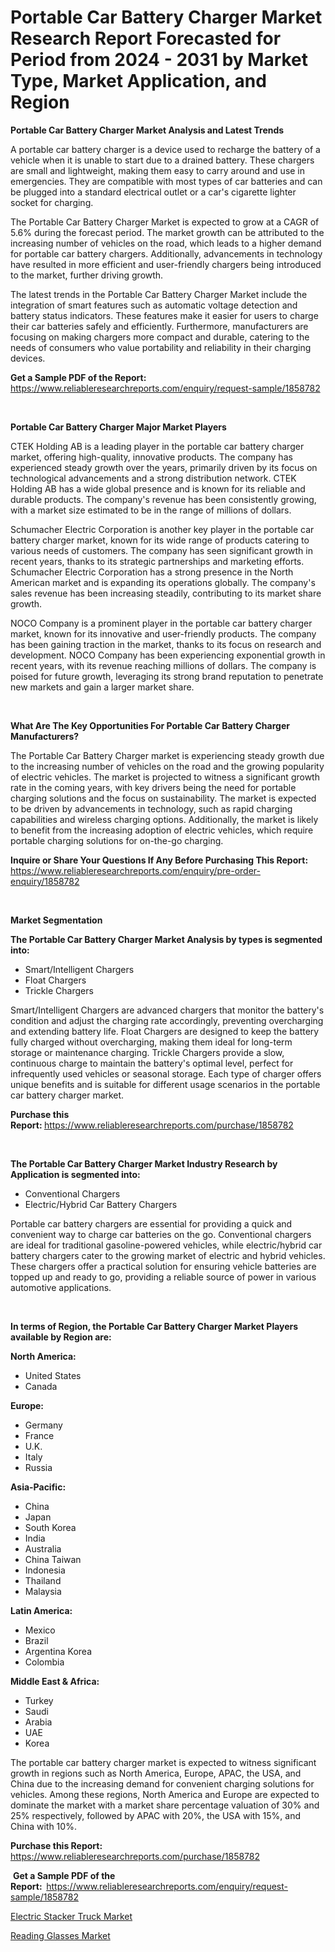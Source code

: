 <p><h1>Portable Car Battery Charger Market Research Report Forecasted for Period from 2024 -  2031 by Market Type, Market Application, and Region</h1></p><p><strong>Portable Car Battery Charger Market Analysis and Latest Trends</strong></p>
<p><p>A portable car battery charger is a device used to recharge the battery of a vehicle when it is unable to start due to a drained battery. These chargers are small and lightweight, making them easy to carry around and use in emergencies. They are compatible with most types of car batteries and can be plugged into a standard electrical outlet or a car's cigarette lighter socket for charging.</p><p>The Portable Car Battery Charger Market is expected to grow at a CAGR of 5.6% during the forecast period. The market growth can be attributed to the increasing number of vehicles on the road, which leads to a higher demand for portable car battery chargers. Additionally, advancements in technology have resulted in more efficient and user-friendly chargers being introduced to the market, further driving growth.</p><p>The latest trends in the Portable Car Battery Charger Market include the integration of smart features such as automatic voltage detection and battery status indicators. These features make it easier for users to charge their car batteries safely and efficiently. Furthermore, manufacturers are focusing on making chargers more compact and durable, catering to the needs of consumers who value portability and reliability in their charging devices.</p></p>
<p><strong>Get a Sample PDF of the Report:&nbsp;</strong> <a href="https://www.reliableresearchreports.com/enquiry/request-sample/1858782">https://www.reliableresearchreports.com/enquiry/request-sample/1858782</a></p>
<p>&nbsp;</p>
<p><strong>Portable Car Battery Charger Major Market Players</strong></p>
<p><p>CTEK Holding AB is a leading player in the portable car battery charger market, offering high-quality, innovative products. The company has experienced steady growth over the years, primarily driven by its focus on technological advancements and a strong distribution network. CTEK Holding AB has a wide global presence and is known for its reliable and durable products. The company's revenue has been consistently growing, with a market size estimated to be in the range of millions of dollars.</p><p>Schumacher Electric Corporation is another key player in the portable car battery charger market, known for its wide range of products catering to various needs of customers. The company has seen significant growth in recent years, thanks to its strategic partnerships and marketing efforts. Schumacher Electric Corporation has a strong presence in the North American market and is expanding its operations globally. The company's sales revenue has been increasing steadily, contributing to its market share growth.</p><p>NOCO Company is a prominent player in the portable car battery charger market, known for its innovative and user-friendly products. The company has been gaining traction in the market, thanks to its focus on research and development. NOCO Company has been experiencing exponential growth in recent years, with its revenue reaching millions of dollars. The company is poised for future growth, leveraging its strong brand reputation to penetrate new markets and gain a larger market share.</p></p>
<p>&nbsp;</p>
<p><strong>What Are The Key Opportunities For Portable Car Battery Charger Manufacturers?</strong></p>
<p><p>The Portable Car Battery Charger market is experiencing steady growth due to the increasing number of vehicles on the road and the growing popularity of electric vehicles. The market is projected to witness a significant growth rate in the coming years, with key drivers being the need for portable charging solutions and the focus on sustainability. The market is expected to be driven by advancements in technology, such as rapid charging capabilities and wireless charging options. Additionally, the market is likely to benefit from the increasing adoption of electric vehicles, which require portable charging solutions for on-the-go charging.</p></p>
<p><strong>Inquire or Share Your Questions If Any Before Purchasing This Report:</strong> <a href="https://www.reliableresearchreports.com/enquiry/pre-order-enquiry/1858782">https://www.reliableresearchreports.com/enquiry/pre-order-enquiry/1858782</a></p>
<p>&nbsp;</p>
<p><strong>Market Segmentation</strong></p>
<p><strong>The Portable Car Battery Charger Market Analysis by types is segmented into:</strong></p>
<p><ul><li>Smart/Intelligent Chargers</li><li>Float Chargers</li><li>Trickle Chargers</li></ul></p>
<p><p>Smart/Intelligent Chargers are advanced chargers that monitor the battery's condition and adjust the charging rate accordingly, preventing overcharging and extending battery life. Float Chargers are designed to keep the battery fully charged without overcharging, making them ideal for long-term storage or maintenance charging. Trickle Chargers provide a slow, continuous charge to maintain the battery's optimal level, perfect for infrequently used vehicles or seasonal storage. Each type of charger offers unique benefits and is suitable for different usage scenarios in the portable car battery charger market.</p></p>
<p><strong>Purchase this Report:&nbsp;</strong><a href="https://www.reliableresearchreports.com/purchase/1858782">https://www.reliableresearchreports.com/purchase/1858782</a></p>
<p>&nbsp;</p>
<p><strong>The Portable Car Battery Charger Market Industry Research by Application is segmented into:</strong></p>
<p><ul><li>Conventional Chargers</li><li>Electric/Hybrid Car Battery Chargers</li></ul></p>
<p><p>Portable car battery chargers are essential for providing a quick and convenient way to charge car batteries on the go. Conventional chargers are ideal for traditional gasoline-powered vehicles, while electric/hybrid car battery chargers cater to the growing market of electric and hybrid vehicles. These chargers offer a practical solution for ensuring vehicle batteries are topped up and ready to go, providing a reliable source of power in various automotive applications.</p></p>
<p>&nbsp;</p>
<p><strong>In terms of Region, the Portable Car Battery Charger Market Players available by Region are:</strong></p>
<p>
    <p> <strong> North America: </strong>
        <ul>
            <li>United States</li>
            <li>Canada</li>
        </ul>
        </p> 
    <p> <strong> Europe: </strong>
        <ul>
            <li>Germany</li>
            <li>France</li>
            <li>U.K.</li>
            <li>Italy</li>
            <li>Russia</li>
        </ul>
        </p> 
    <p> <strong> Asia-Pacific: </strong>
        <ul>
            <li>China</li>
            <li>Japan</li>
            <li>South Korea</li>
            <li>India</li>
            <li>Australia</li>
            <li>China Taiwan</li>
            <li>Indonesia</li>
            <li>Thailand</li>
            <li>Malaysia</li>
        </ul>
        </p> 
    <p> <strong> Latin America: </strong>
        <ul>
            <li>Mexico</li>
            <li>Brazil</li>
            <li>Argentina Korea</li>
            <li>Colombia</li>
        </ul>
        </p> 
    <p> <strong> Middle East & Africa: </strong>
        <ul>
            <li>Turkey</li>
            <li>Saudi</li>
            <li>Arabia</li>
            <li>UAE</li>
            <li>Korea</li>
        </ul>
    </p>
    </p>
<p><p>The portable car battery charger market is expected to witness significant growth in regions such as North America, Europe, APAC, the USA, and China due to the increasing demand for convenient charging solutions for vehicles. Among these regions, North America and Europe are expected to dominate the market with a market share percentage valuation of 30% and 25% respectively, followed by APAC with 20%, the USA with 15%, and China with 10%.</p></p>
<p><strong>Purchase this Report: </strong><a href="https://www.reliableresearchreports.com/purchase/1858782">https://www.reliableresearchreports.com/purchase/1858782</a></p>
<p>&nbsp;<strong>Get a Sample PDF of the Report:&nbsp;&nbsp;</strong><a href="https://www.reliableresearchreports.com/enquiry/request-sample/1858782">https://www.reliableresearchreports.com/enquiry/request-sample/1858782</a></p>
<p><strong></strong></p>
<p><p><a href="https://angry-finch-aaf.notion.site/Electric-Stacker-Truck-Market-Size-and-Growth-Market-Segmentation-Regional-and-Country-Breakdowns--b11945421a864c2fa467312fddd19448">Electric Stacker Truck Market</a></p><p><a href="https://github.com/ruddyyedelwadw/Market-Research-Report-List-1/blob/main/reading-glasses-market.md">Reading Glasses Market</a></p></p>